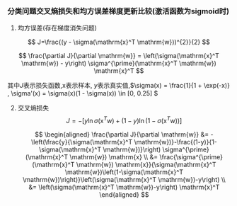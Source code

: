 ### 分类问题交叉熵损失和均方误差梯度更新比较(激活函数为sigmoid时)

1. 均方误差(存在梯度消失问题)

$$
J=\frac{(y - \sigma(\mathrm{x}^T \mathrm{w}))^{2}}{2}
$$

$$
\frac{\partial J}{\partial \mathrm{w}} = \left(\sigma(\mathrm{x}^T \mathrm{w}) - y\right) \sigma^{\prime}(\mathrm{x}^T \mathrm{w}) \mathrm{x}^T
$$

其中$J$表示损失函数,$\mathrm{x}$表示样本, $y$表示真实值,$\sigma(x) = \frac{1}{1 + \exp(-x)}  $,$ \sigma'(x) = \sigma(x)(1 - \sigma(x))  \in [0, 0.25] $

2. 交叉熵损失
   $$
   J=-[y \ln \sigma(\mathrm{x}^T \mathrm{w}) + (1-y) \ln (1-\sigma(\mathrm{x}^T \mathrm{w}))]
   $$

   $$
   \begin{aligned}
   \frac{\partial J}{\partial \mathrm{w}} &= -\left(\frac{y}{\sigma(\mathrm{x}^T \mathrm{w})}-\frac{(1-y)}{1-\sigma(\mathrm{x}^T \mathrm{w})}\right) \sigma^{\prime}(\mathrm{x}^T \mathrm{w}) \mathrm{x} \\
   &= \frac{\sigma^{\prime}(\mathrm{x}^T \mathrm{w}) \mathrm{x}}{\sigma(\mathrm{x}^T \mathrm{w})\left(1-\sigma(\mathrm{x}^T \mathrm{w})\right)}\left(\sigma(\mathrm{x}^T \mathrm{w})-y\right)
   \\
   &= \left(\sigma(\mathrm{x}^T \mathrm{w})-y\right) \mathrm{x}^T
   \end{aligned}
   $$